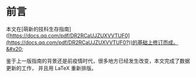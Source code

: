 # 前言

本文在\[萌新的技科生存指南]\([https://docs.qq.com/pdf/DR2RCaUJZUXVVTUF0](https://docs.qq.com/pdf/DR2RCaUJZUXVVTUF0?))的基础上修订而成。&#x20;

鉴于上一版指南的背景还是前疫情时代，很多地方已经发生改变，本文完成了数据更新的工作， 并且用 LaTeX 重新排版。
